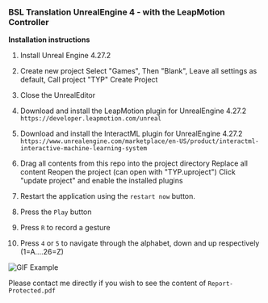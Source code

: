
### BSL Translation UnrealEngine 4 - with the LeapMotion Controller

**Installation instructions**
1. Install Unreal Engine 4.27.2

2. Create new project
		Select "Games",
		Then "Blank",
		Leave all settings as default,
		Call project "TYP"
		Create Project

2. Close the UnrealEditor

3. Download and install the LeapMotion plugin for UnrealEngine 4.27.2
``https://developer.leapmotion.com/unreal``

4. Download and install the InteractML plugin for UnrealEngine 4.27.2
``https://www.unrealengine.com/marketplace/en-US/product/interactml-interactive-machine-learning-system``

5. Drag all contents from this repo into the project directory
		Replace all content
		Reopen the project (can open with "TYP.uproject")
		Click "update project" and enable the installed plugins 

6. Restart the application using the ``restart now`` button.

7. Press the ``Play`` button

8. Press ``R`` to record a gesture

9. Press ``4`` or ``5`` to navigate through the alphabet, down and up respectively (1=A....26=Z) 

![GIF Example](https://media.discordapp.net/attachments/841979825925128242/986320418531065896/Signs.gif)

Please contact me directly if you wish to see the content of ``Report-Protected.pdf``
